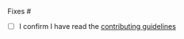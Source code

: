 Fixes #

- [ ] I confirm I have read the [contributing guidelines](https://github.com/playcanvas/editor-ui/blob/main/.github/CONTRIBUTING.md)

